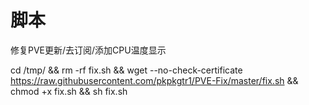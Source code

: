 # 脚本
修复PVE更新/去订阅/添加CPU温度显示

cd /tmp/ && rm -rf fix.sh && wget --no-check-certificate https://raw.githubusercontent.com/pkpkgtr1/PVE-Fix/master/fix.sh && chmod +x fix.sh && sh fix.sh 
